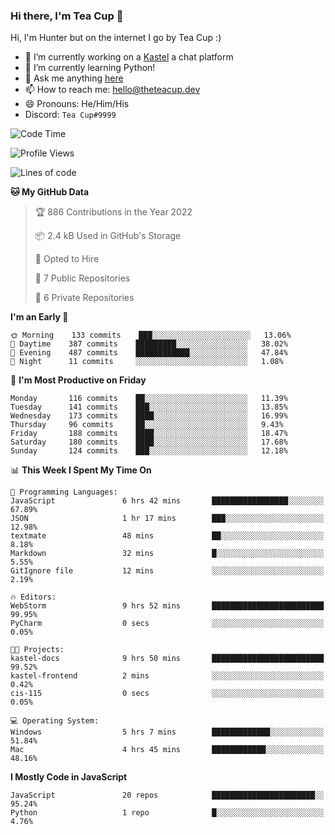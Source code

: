 ### Hi there, I'm Tea Cup 👋 

Hi, I'm Hunter but on the internet I go by Tea Cup :)

- 🔭 I’m currently working on a [Kastel](https://github.com/Kastelll) a chat platform
- 🌱 I’m currently learning Python!
- 💬 Ask me anything [here](https://github.com/TheTeaCup/TheTeaCup/issues)
- 📫 How to reach me: [hello@theteacup.dev](mailto:hello@theteacup.dev)
- 😄 Pronouns: He/Him/His
- Discord: `Tea Cup#9999`

<!--START_SECTION:waka-->
![Code Time](http://img.shields.io/badge/Code%20Time-237%20hrs%2012%20mins-blue)

![Profile Views](http://img.shields.io/badge/Profile%20Views-30-blue)

![Lines of code](https://img.shields.io/badge/From%20Hello%20World%20I%27ve%20Written-70%20Thousand%20lines%20of%20code-blue)

**🐱 My GitHub Data** 

> 🏆 886 Contributions in the Year 2022
 > 
> 📦 2.4 kB Used in GitHub's Storage 
 > 
> 💼 Opted to Hire
 > 
> 📜 7 Public Repositories 
 > 
> 🔑 6 Private Repositories  
 > 
**I'm an Early 🐤** 

```text
🌞 Morning    133 commits    ███░░░░░░░░░░░░░░░░░░░░░░   13.06% 
🌆 Daytime    387 commits    █████████░░░░░░░░░░░░░░░░   38.02% 
🌃 Evening    487 commits    ████████████░░░░░░░░░░░░░   47.84% 
🌙 Night      11 commits     ░░░░░░░░░░░░░░░░░░░░░░░░░   1.08%

```
📅 **I'm Most Productive on Friday** 

```text
Monday       116 commits    ██░░░░░░░░░░░░░░░░░░░░░░░   11.39% 
Tuesday      141 commits    ███░░░░░░░░░░░░░░░░░░░░░░   13.85% 
Wednesday    173 commits    ████░░░░░░░░░░░░░░░░░░░░░   16.99% 
Thursday     96 commits     ██░░░░░░░░░░░░░░░░░░░░░░░   9.43% 
Friday       188 commits    ████░░░░░░░░░░░░░░░░░░░░░   18.47% 
Saturday     180 commits    ████░░░░░░░░░░░░░░░░░░░░░   17.68% 
Sunday       124 commits    ███░░░░░░░░░░░░░░░░░░░░░░   12.18%

```


📊 **This Week I Spent My Time On** 

```text
💬 Programming Languages: 
JavaScript               6 hrs 42 mins       █████████████████░░░░░░░░   67.89% 
JSON                     1 hr 17 mins        ███░░░░░░░░░░░░░░░░░░░░░░   12.98% 
textmate                 48 mins             ██░░░░░░░░░░░░░░░░░░░░░░░   8.18% 
Markdown                 32 mins             █░░░░░░░░░░░░░░░░░░░░░░░░   5.55% 
GitIgnore file           12 mins             ░░░░░░░░░░░░░░░░░░░░░░░░░   2.19%

🔥 Editors: 
WebStorm                 9 hrs 52 mins       █████████████████████████   99.95% 
PyCharm                  0 secs              ░░░░░░░░░░░░░░░░░░░░░░░░░   0.05%

🐱‍💻 Projects: 
kastel-docs              9 hrs 50 mins       █████████████████████████   99.52% 
kastel-frontend          2 mins              ░░░░░░░░░░░░░░░░░░░░░░░░░   0.42% 
cis-115                  0 secs              ░░░░░░░░░░░░░░░░░░░░░░░░░   0.05%

💻 Operating System: 
Windows                  5 hrs 7 mins        █████████████░░░░░░░░░░░░   51.84% 
Mac                      4 hrs 45 mins       ████████████░░░░░░░░░░░░░   48.16%

```

**I Mostly Code in JavaScript** 

```text
JavaScript               20 repos            ███████████████████████░░   95.24% 
Python                   1 repo              █░░░░░░░░░░░░░░░░░░░░░░░░   4.76%

```



<!--END_SECTION:waka-->
